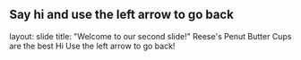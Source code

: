 Say hi and use the left arrow to go back
---
layout: slide
title: "Welcome to our second slide!"
Reese's Penut Butter Cups are the best
Hi
Use the left arrow to go back!

